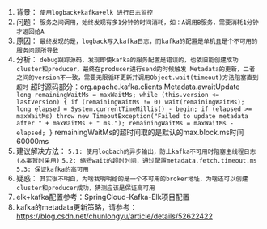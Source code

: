 1. 背景： 
 `使用logback+kafka+elk 进行日志监控`
2. 问题：
  `服务之间调用，始终发现有多1分钟的时间消耗，如：A调用B服务，需要消耗1分钟才返回给A`
3. 原因：
  `最终发现的是，logback写入kafka日志，而kafka的配置是单机且是个不可用的服务问题所导致`
4. 分析：
  `debug跟踪源码，发现即使kafka的服务配置是错误的，也依旧能创建成功cluster和producer，最终在producer进行send的时候触发
  Metadata的更新，二者之间的version不一致，需要无限循环更新并调用Object.wait(timeout)方法阻塞直到超时`
  超时源码部分：org.apache.kafka.clients.Metadata.awaitUpdate
  `` 
           long remainingWaitMs = maxWaitMs;
           while (this.version <= lastVersion) {
               if (remainingWaitMs != 0)
                   wait(remainingWaitMs);
               long elapsed = System.currentTimeMillis() - begin;
               if (elapsed >= maxWaitMs)
                   throw new TimeoutException("Failed to update metadata after " + maxWaitMs + " ms.");
               remainingWaitMs = maxWaitMs - elapsed;
           }
   ``
   remainingWaitMs的超时间取的是默认的max.block.ms时间 60000ms
5. 建议解决方法： 
   `5.1: 使用logbach的异步输出，防止kafka不可用时阻塞主线程日志(本案暂时采用)`
   `5.2: 缩短wait的超时时间，通过配置metadata.fetch.timeout.ms`
   `5.3: 保证kafka的高可用`
6. 疑惑：
   `其实很不明白，为啥我明明给的是一个不可用的broker地址，为啥还可以创建cluster和producer成功，猜测应该是保证高可用`
7. elk+kafka配置参考：SpringCloud-Kafka-Elk项目配置
8. kafka的metadata更新策略，请参考：https://blog.csdn.net/chunlongyu/article/details/52622422
   
